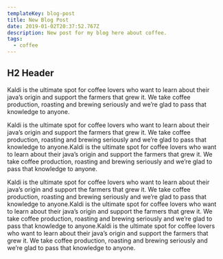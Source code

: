 ```yaml
---
templateKey: blog-post
title: New Blog Post
date: 2019-01-02T20:37:52.767Z
description: New post for my blog here about coffee.
tags:
  - coffee
---
```

## H2 Header

Kaldi is the ultimate spot for coffee lovers who want to learn about their java’s origin and support the farmers that grew it. We take coffee production, roasting and brewing seriously and we’re glad to pass that knowledge to anyone.

Kaldi is the ultimate spot for coffee lovers who want to learn about their java’s origin and support the farmers that grew it. We take coffee production, roasting and brewing seriously and we’re glad to pass that knowledge to anyone.Kaldi is the ultimate spot for coffee lovers who want to learn about their java’s origin and support the farmers that grew it. We take coffee production, roasting and brewing seriously and we’re glad to pass that knowledge to anyone.

Kaldi is the ultimate spot for coffee lovers who want to learn about their java’s origin and support the farmers that grew it. We take coffee production, roasting and brewing seriously and we’re glad to pass that knowledge to anyone.Kaldi is the ultimate spot for coffee lovers who want to learn about their java’s origin and support the farmers that grew it. We take coffee production, roasting and brewing seriously and we’re glad to pass that knowledge to anyone.Kaldi is the ultimate spot for coffee lovers who want to learn about their java’s origin and support the farmers that grew it. We take coffee production, roasting and brewing seriously and we’re glad to pass that knowledge to anyone.
